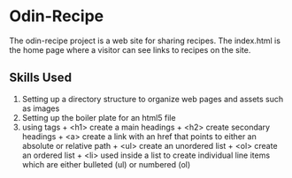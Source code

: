 # Odin-Recipe
The odin-recipe project is a web site for sharing recipes. The index.html is the home page where a visitor can see links to recipes on the site.

## Skills Used
  1. Setting up a directory structure to organize web pages and assets such as images
  2. Setting up the boiler plate for an html5 file
  3. using tags
    + \<h1> create a main headings
    + \<h2> create secondary headings
    + \<a> create a link with an href that points to either an absolute or relative path
    + \<ul> create an unordered list
    + \<ol> create an ordered list
    + \<li> used inside a list to create individual line items which are either bulleted (ul) or numbered (ol)
